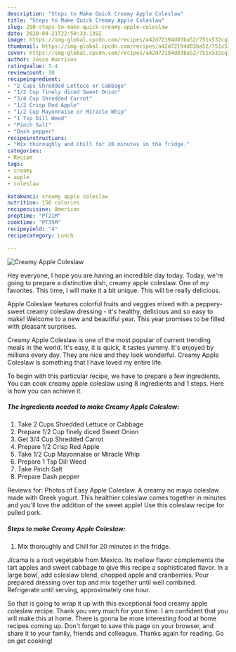 ```yaml
---
description: "Steps to Make Quick Creamy Apple Coleslaw"
title: "Steps to Make Quick Creamy Apple Coleslaw"
slug: 280-steps-to-make-quick-creamy-apple-coleslaw
date: 2020-09-21T22:50:33.139Z
image: https://img-global.cpcdn.com/recipes/a42d72194d03ba52/751x532cq70/creamy-apple-coleslaw-recipe-main-photo.jpg
thumbnail: https://img-global.cpcdn.com/recipes/a42d72194d03ba52/751x532cq70/creamy-apple-coleslaw-recipe-main-photo.jpg
cover: https://img-global.cpcdn.com/recipes/a42d72194d03ba52/751x532cq70/creamy-apple-coleslaw-recipe-main-photo.jpg
author: Jesse Harrison
ratingvalue: 3.4
reviewcount: 10
recipeingredient:
- "2 Cups Shredded Lettuce or Cabbage"
- "1/2 Cup finely diced Sweet Onion"
- "3/4 Cup Shredded Carrot"
- "1/2 Crisp Red Apple"
- "1/2 Cup Mayonnaise or Miracle Whip"
- "1 Tsp Dill Weed"
- "Pinch Salt"
- "Dash pepper"
recipeinstructions:
- "Mix thoroughly and Chill for 20 minutes in the fridge."
categories:
- Recipe
tags:
- creamy
- apple
- coleslaw

katakunci: creamy apple coleslaw 
nutrition: 156 calories
recipecuisine: American
preptime: "PT21M"
cooktime: "PT35M"
recipeyield: "4"
recipecategory: Lunch

---
```



![Creamy Apple Coleslaw](https://img-global.cpcdn.com/recipes/a42d72194d03ba52/751x532cq70/creamy-apple-coleslaw-recipe-main-photo.jpg)

Hey everyone, I hope you are having an incredible day today. Today, we're going to prepare a distinctive dish, creamy apple coleslaw. One of my favorites. This time, I will make it a bit unique. This will be really delicious.

Apple Coleslaw features colorful fruits and veggies mixed with a peppery-sweet creamy coleslaw dressing - it&#39;s healthy, delicious and so easy to make! Welcome to a new and beautiful year. This year promises to be filled with pleasant surprises.

Creamy Apple Coleslaw is one of the most popular of current trending meals in the world. It's easy, it is quick, it tastes yummy. It's enjoyed by millions every day. They are nice and they look wonderful. Creamy Apple Coleslaw is something that I have loved my entire life.


To begin with this particular recipe, we have to prepare a few ingredients. You can cook creamy apple coleslaw using 8 ingredients and 1 steps. Here is how you can achieve it.

##### The ingredients needed to make Creamy Apple Coleslaw:

1. Take 2 Cups Shredded Lettuce or Cabbage
1. Prepare 1/2 Cup finely diced Sweet Onion
1. Get 3/4 Cup Shredded Carrot
1. Prepare 1/2 Crisp Red Apple
1. Take 1/2 Cup Mayonnaise or Miracle Whip
1. Prepare 1 Tsp Dill Weed
1. Take Pinch Salt
1. Prepare Dash pepper


Reviews for: Photos of Easy Apple Coleslaw. A creamy no mayo coleslaw made with Greek yogurt. This healthier coleslaw comes together in minutes and you&#39;ll love the addition of the sweet apple! Use this coleslaw recipe for pulled pork. 

##### Steps to make Creamy Apple Coleslaw:

1. Mix thoroughly and Chill for 20 minutes in the fridge.


Jícama is a root vegetable from Mexico. Its mellow flavor complements the tart apples and sweet cabbage to give this recipe a sophisticated flavor. In a large bowl, add coleslaw blend, chopped apple and cranberries. Pour prepared dressing over top and mix together until well combined. Refrigerate until serving, approximately one hour. 

So that is going to wrap it up with this exceptional food creamy apple coleslaw recipe. Thank you very much for your time. I am confident that you will make this at home. There is gonna be more interesting food at home recipes coming up. Don't forget to save this page on your browser, and share it to your family, friends and colleague. Thanks again for reading. Go on get cooking!
